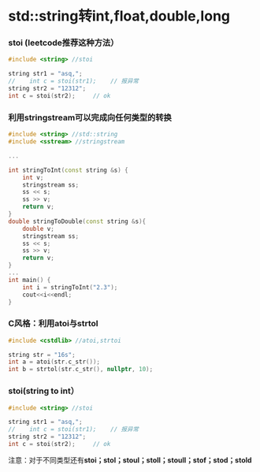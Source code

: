 # std::string转int,float,double,long

### stoi \(leetcode推荐这种方法）

```cpp
#include <string> //stoi

string str1 = "asq,";
//    int c = stoi(str1);    // 报异常
string str2 = "12312";
int c = stoi(str2);     // ok
```

### 利用stringstream可以完成向任何类型的转换

```cpp
#include <string> //std::string
#include <sstream> //stringstream

...

int stringToInt(const string &s) {
    int v;
    stringstream ss;
    ss << s;
    ss >> v;
    return v;
}
double stringToDouble(const string &s){
    double v;
    stringstream ss;
    ss << s;
    ss >> v;
    return v;
}
...
int main() {
    int i = stringToInt("2.3");
    cout<<i<<endl;
}
```

### C风格：利用atoi与strtol

```cpp
#include <cstdlib> //atoi,strtoi

string str = "16s";
int a = atoi(str.c_str());
int b = strtol(str.c_str(), nullptr, 10);
```

### stoi\(string to int）

```cpp
#include <string> //stoi

string str1 = "asq,";
//    int c = stoi(str1);    // 报异常
string str2 = "12312";
int c = stoi(str2);     // ok
```

注意：对于不同类型还有**stoi；stol；stoul；stoll；stoull；stof；stod；stold**


